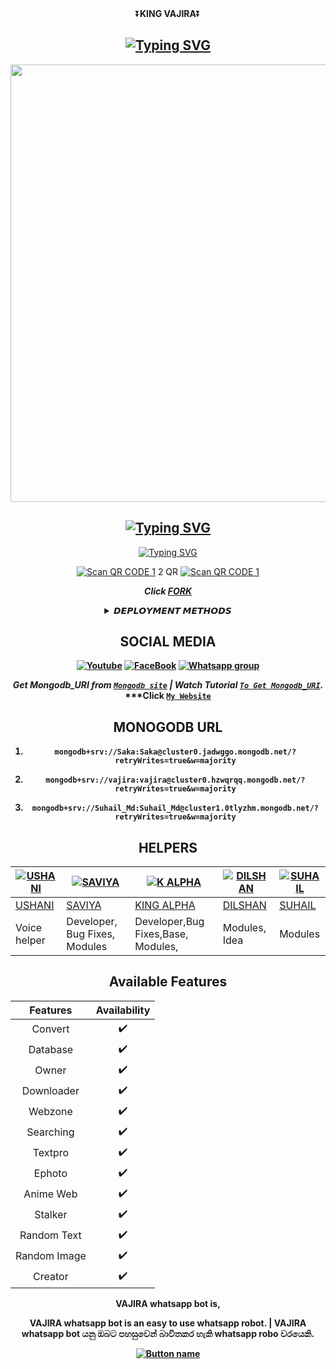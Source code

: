<div align="center">
    ⏬<b>KING VAJIRA</b>⏬</b>

  
<div align="center">
</p>


## [![Typing SVG](https://readme-typing-svg.herokuapp.com?font=Rockstar-ExtraBold&color=F00&lines=HEY+IM+YOBBY+MNARE+WHATSAPP+BOT)](https://git.io/typing-svg)

   <p align="center">
<a href="https://github.com/vajirabot1">
    <img src="https://telegra.ph/file/fb7993e24f7ecdaecbed5.jpg"  width="700px">
  </a>

## [![Typing SVG](https://readme-typing-svg.herokuapp.com?font=Rockstar-ExtraBold&color=F33A6A&lines=𝐖𝐞𝐥𝐜𝐨𝐦𝐞+𝐓𝐨+𝘿𝘼𝙍𝙆╺+𝙑𝘼𝙅𝙄𝙍𝘼+-+𝗕𝗢𝗧.;𝙿𝙾𝚆𝙴𝚁𝙳+𝙱𝚈:+𝙺𝙸𝙽𝙶+𝚅𝙰𝙹𝙸𝚁𝙰+𝚃𝙴𝙰𝙼;ℂ𝕣𝕖𝕒𝕥𝕖𝕕+𝕓𝕪:+𝙒𝙈𝙍.𝙑𝘼𝙅𝙄𝙍𝘼;𝐌𝐑:+☬𝔻𝔸ℝ𝕂༒𝕍𝔸𝕁𝕀ℝ𝔸࿐;💕ඉතිං+කොහොමද🙃;😁මොකද+කරන්නෙ🌹)](https://git.io/typing-svg)

  
<div align="center">    
   
 [![Typing SVG](https://readme-typing-svg.herokuapp.com?font=Rockstar-ExtraBold&color=F01&lines=ＣＬＩＣＫ+ＴＯ+ＳＣＡＮ+ＱＲ+ＣＯＤＥ)](https://git.io/typing-svg)

</p>

[![Scan QR CODE 1](https://i.imgur.com/ouR5zv8.jpg)](https://replit.com/@VajiraRathnayak/VAJIRA-MD-7?v=1) 2 QR [![Scan QR CODE 1](https://i.imgur.com/ouR5zv8.jpg)](https://replit.com/@VajiraRathnayak/VAJIRA-MD-7?v=1) 


***Click [FORK](https://github.com/vajirabot1/KING-VAJIRA-MD-fork)***

<b><details><summary>𝘿𝙀𝙋𝙇𝙊𝙔𝙈𝙀𝙉𝙏 𝙈𝙀𝙏𝙃𝙊𝘿𝙎</summary><br>
 
 [![Deploy on Heroku](https://www.herokucdn.com/deploy/button.svg)](https://dashboard.heroku.com/new?template=https://github.com/vajirabot1/KING-VAJIRA-MD)

[![Deploy on Replit](https://repl.it/badge/github/quiec/whatsAlfa)](https://replit.com/github/vajirabot1/KING-VAJIRA-Md)

[![Deploy to Koyeb](https://www.koyeb.com/static/images/deploy/button.svg)](https://app.koyeb.com/apps/deploy?type=git&repository=github.com/vajirabot1/KING-VAJIRA-MD&branch=main&env[SESSION_ID]&env[OWNER_NUMBER]=94766943622&env[MONGODB_URI]&&env[OWNER_NAME]=Vajira&env[KOYEB_API]&env[PREFIX]=.&env[BOTCAHX_API]&env[ALIVE_IMG]=https://telegra.ph/file/0ff686352c51b20af8231.jpg&env[ALIVE_MSJ]=IAmOnline&env[global_url]=instagram.com&env[FAKE_COUNTRY_CODE]=92&env[READ_MESSAGE]=false&env[DISABLE_PM]=false&env[WORKTYPE]=public&env[THEME]=VAJIRA&env[AUTO_STICKER]=false&env[AUTO_VOICE]=false&env[PACK_INFO]=prabath;madeby&name=nithya&env[KOYEB_NAME]=vajira&env[ANTILINK_VALUES]=chat.whatsapp.com&env[PORT]=8000)
    
[![Deploy on Railway](https://railway.app/button.svg)](https://railway.app/template/)
 
    
<a href="https://app.uffizzi.com/projects"><img src="https://telegra.ph/file/e464e609e43eb3dfdc144.png" alt="Deploy on Railway" width="170px"></a>

</details>

## SOCIAL MEDIA

[![Youtube](https://telegra.ph/file/eebe86c26e98ffeae39ea.jpg)](https://youtube.com/@gamingewingyt6216) [![FaceBook](https://telegra.ph/file/7d9dcbcad846a646f09f0.jpg)](https://www.facebook.com/profile.php?id=100078146263566&mibextid=ZbWKwL) [![Whatsapp group](https://telegra.ph/file/99460844d012cad1b7ee4.jpg)](https://chat.whatsapp.com/BvNbfgOzzo77urGqoNjThk)

  ***Get Mongodb_URI from [`Mongodb site`](https://www.mongodb.com/) | Watch Tutorial [`To Get Mongodb_URI`](https://youtube.com/@gamingewingyt6216).***
  ***Click [`My Website`](http://vajira.com/)

## MONOGODB URL
 1)     mongodb+srv://Saka:Saka@cluster0.jadwggo.mongodb.net/?retryWrites=true&w=majority

 2)     mongodb+srv://vajira:vajira@cluster0.hzwqrqq.mongodb.net/?retryWrites=true&w=majority

 3)     mongodb+srv://Suhail_Md:Suhail_Md@cluster1.0tlyzhm.mongodb.net/?retryWrites=true&w=majority

## HELPERS
[![USHANI](https://telegra.ph/file/1cacb07896ee14aa5920b.jpg?size=80)](https://github.com/dgxeon) | [![SAVIYA](https://telegra.ph/file/1046fee52c7a14d556793.jpg?size=100)](https://github.com/fantox001) | [![K ALPHA](https://telegra.ph/file/5e0bf1e4f7230ffe9cc37.jpg?size=109)](https://github.com/sampandey001) | [![DILSHAN](https://telegra.ph/file/4f43cf774e634e40129e5.jpg?size=80)](https://github.com/issa2001) | [![SUHAIL](https://telegra.ph/file/3b6537eb342b32de56558.jpg?size=80)](https://github.com/Prince-Mendiratta)
----|----|----|----|----
[USHANI](https://wa.me/94767898887) | [SAVIYA](https://wa.me/+94757309293) | [KING ALPHA](https://wa.me/+94715264791) | [DILSHAN](https://wa.me/94773277849) | [SUHAIL](https://wa.me/919971606684)
Voice helper  | Developer, Bug Fixes, Modules |Developer,Bug Fixes,Base, Modules, | Modules, Idea | Modules

## Available Features
	
| Features |  Availability |
| :------: |  :----------: |
|   Convert     |       ✔️     |
|   Database     |       ✔️     |
|   Owner     |       ✔️    |
|   Downloader     |       ✔️     |
|   Webzone     |       ✔️       |
|   Searching     |       ✔️      |
|   Textpro     |       ✔️      |
|   Ephoto     |       ✔️     |
|   Anime Web     |       ✔️      |
|   Stalker     |       ✔️      |
|   Random Text     |       ✔️     |
|   Random Image     |       ✔️     |
|   Creator     |       ✔️      |



VAJIRA whatsapp bot is,

   VAJIRA whatsapp bot is an easy to use whatsapp robot.   |  VAJIRA whatsapp bot යනු ඔබට පහසුවෙන් බාවිතකර හැකි whatsapp robo වරයෙකි.




[![Button name](https://icons8.com/icon/9a46bTk3awwI/youtube)](https://github.com/vajirabot1/DARK-VAJIRA)
